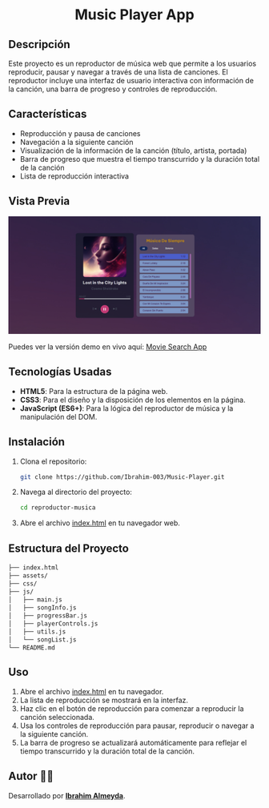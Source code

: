 <h1 style="text-align: center;">Music Player App</h1>

## Descripción

Este proyecto es un reproductor de música web que permite a los usuarios reproducir, pausar y navegar a través de una lista de canciones. El reproductor incluye una interfaz de usuario interactiva con información de la canción, una barra de progreso y controles de reproducción.

## Características

- Reproducción y pausa de canciones
- Navegación a la siguiente canción
- Visualización de la información de la canción (título, artista, portada)
- Barra de progreso que muestra el tiempo transcurrido y la duración total de la canción
- Lista de reproducción interactiva

## Vista Previa

![Captura del Proyecto](./assets/images/desktop-preview.png)

Puedes ver la versión demo en vivo aquí: [Movie Search App](https://music-player-chi-six.vercel.app/)

## Tecnologías Usadas

- **HTML5**: Para la estructura de la página web.
- **CSS3**: Para el diseño y la disposición de los elementos en la página.
- **JavaScript (ES6+)**: Para la lógica del reproductor de música y la manipulación del DOM.

## Instalación

1. Clona el repositorio:
    ```bash
    git clone https://github.com/Ibrahim-003/Music-Player.git
    ```

2. Navega al directorio del proyecto:
    ```bash
    cd reproductor-musica
    ```

3. Abre el archivo [index.html](http://_vscodecontentref_/1) en tu navegador web.

## Estructura del Proyecto

```
├── index.html
├── assets/
├── css/
├── js/
│   ├── main.js
│   ├── songInfo.js
│   ├── progressBar.js
│   ├── playerControls.js
│   ├── utils.js
│   └── songList.js
└── README.md
```

## Uso

1. Abre el archivo [index.html](http://_vscodecontentref_/2) en tu navegador.
2. La lista de reproducción se mostrará en la interfaz.
3. Haz clic en el botón de reproducción para comenzar a reproducir la canción seleccionada.
4. Usa los controles de reproducción para pausar, reproducir o navegar a la siguiente canción.
5. La barra de progreso se actualizará automáticamente para reflejar el tiempo transcurrido y la duración total de la canción.

## Autor 👨‍💻

Desarrollado por **[Ibrahim Almeyda](https://github.com/Ibrahim-003)**.
